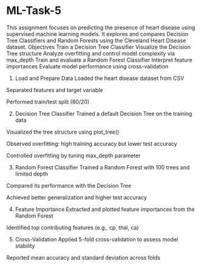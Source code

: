 # ML-Task-5
This assignment focuses on predicting the presence of heart disease using supervised machine learning models. It explores and compares Decision Tree Classifiers and Random Forests using the Cleveland Heart Disease dataset.
Objectives
Train a Decision Tree Classifier
Visualize the Decision Tree structure
Analyze overfitting and control model complexity via max_depth
Train and evaluate a Random Forest Classifier
Interpret feature importances
Evaluate model performance using cross-validation
1. Load and Prepare Data
Loaded the heart disease dataset from CSV

Separated features and target variable

Performed train/test split (80/20)

2. Decision Tree Classifier
Trained a default Decision Tree on the training data

Visualized the tree structure using plot_tree()

Observed overfitting: high training accuracy but lower test accuracy

Controlled overfitting by tuning max_depth parameter

3. Random Forest Classifier
Trained a Random Forest with 100 trees and limited depth

Compared its performance with the Decision Tree

Achieved better generalization and higher test accuracy

4. Feature Importance
Extracted and plotted feature importances from the Random Forest

Identified top contributing features (e.g., cp, thal, ca)

5. Cross-Validation
Applied 5-fold cross-validation to assess model stability

Reported mean accuracy and standard deviation across folds



